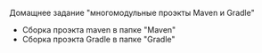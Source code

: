   Домащнее задание "многомодульные проэкты Maven и Gradle"

- Сборка проэкта maven в папке "Maven"
- Сборка проэкта Gradle в папке "Gradle"